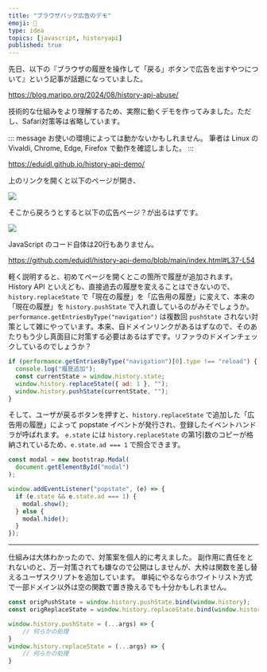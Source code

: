 ```yaml
---
title: "ブラウザバック広告のデモ"
emoji: 🙅
type: idea
topics: [javascript, historyapi]
published: true
---
```


先日、以下の『ブラウザの履歴を操作して「戻る」ボタンで広告を出すやつについて』という記事が話題になっていました。

https://blog.maripo.org/2024/08/history-api-abuse/

技術的な仕組みをより理解するため、実際に動くデモを作ってみました。ただし、Safari対策等は省略しています。

::: message
お使いの環境によっては動かないかもしれません。
筆者は Linux の Vivaldi, Chrome, Edge, Firefox で動作を確認しました。
:::

https://eduidl.github.io/history-api-demo/

上のリンクを開くと以下のページが開き、

![](https://storage.googleapis.com/zenn-user-upload/ea3bcf1955e3-20240817.png)

そこから戻ろうとすると以下の広告ページ？が出るはずです。

![](https://storage.googleapis.com/zenn-user-upload/6c689c48c8ab-20240817.png)

JavaScript のコード自体は20行もありません。

https://github.com/eduidl/history-api-demo/blob/main/index.html#L37-L54

軽く説明すると、初めてページを開くとこの箇所で履歴が追加されます。
History API といえども、直接過去の履歴を変えることはできないので、 `history.replaceState` で「現在の履歴」を「広告用の履歴」に変えて、本来の「現在の履歴」を `history.pushState` で入れ直しているのがみそでしょうか。
`performance.getEntriesByType("navigation")` は複数回 `pushState` されない対策として雑にやっています。本来、自ドメインリンクがあるはずなので、そのあたりもう少し真面目に対策する必要はあるはずです。リファラのドメインチェックしているのでしょうか？

```js
if (performance.getEntriesByType("navigation")[0].type !== "reload") {
  console.log("履歴追加");
  const currentState = window.history.state;
  window.history.replaceState({ ad: 1 }, "");
  window.history.pushState(currentState, "");
}
```

そして、ユーザが戻るボタンを押すと、`history.replaceState` で追加した「広告用の履歴」によって popstate イベントが発行され、登録したイベントハンドラが呼ばれます。
`e.state` には `history.replaceState` の第1引数のコピーが格納されているため、`e.state.ad === 1` で照合できます。

```js
const modal = new bootstrap.Modal(
  document.getElementById("modal")
);

window.addEventListener("popstate", (e) => {
  if (e.state && e.state.ad === 1) {
    modal.show();
  } else {
    modal.hide();
  }
});
```

---

仕組みは大体わかったので、対策案を個人的に考えました。
副作用に責任をとれないのと、万一対策されても嫌なので公開はしませんが、大枠は関数を差し替えるユーザスクリプトを追加しています。
単純にやるならホワイトリスト方式で一部ドメイン以外は空の関数で置き換えるでも十分かもしれません。

```js
const origPushState = window.history.pushState.bind(window.history);
const origReplaceState = window.history.replaceState.bind(window.history);

window.history.pushState = (...args) => {
    // 何らかの処理
}
window.history.replaceState = (...args) => {
    // 何らかの処理
}
```
